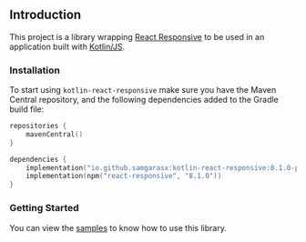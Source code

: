 ## Introduction

This project is a library wrapping [React Responsive](https://github.com/contra/react-responsive) to be used in an 
application built with [Kotlin/JS](https://kotlinlang.org/docs/reference/js-overview.html).

### Installation

To start using `kotlin-react-responsive` make sure you have the Maven Central repository, and the following dependencies added to 
the Gradle build file:

```kotlin
repositories {
    mavenCentral()
}

dependencies {
    implementation("io.github.samgarasx:kotlin-react-responsive:8.1.0-pre.7-kotlin-1.4.32")
    implementation(npm("react-responsive", "8.1.0"))
}
```

### Getting Started

You can view the [samples](https://github.com/samgarasx/kotlin-js-wrappers/tree/master/kotlin-react-responsive/react-responsive-samples) to know 
how to use this library.
